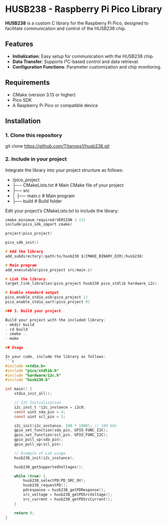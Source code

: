 # HUSB238 - Raspberry Pi Pico Library

**HUSB238** is a custom C library for the Raspberry Pi Pico, designed to facilitate communication and control of the HUSB238 chip.

## Features
- **Initialization**: Easy setup for communication with the HUSB238 chip.
- **Data Transfer**: Supports I²C-based control and data retrieval.
- **Configuration Functions**: Parameter customization and chip monitoring.

## Requirements
- CMake (version 3.13 or higher)
- Pico SDK
- A Raspberry Pi Pico or compatible device

## Installation

### 1. Clone this repository

git clone https://github.com/Titanops1/husb238.git

### 2. Include in your project

Integrate the library into your project structure as follows:

- /pico_project
- ├── CMakeLists.txt       # Main CMake file of your project
- ├── src
- │   ├── main.c           # Main program
- ├── build                # Build folder

Edit your project’s CMakeLists.txt to include the library:
```c
cmake_minimum_required(VERSION 3.13)
include(pico_sdk_import.cmake)

project(pico_project)

pico_sdk_init()

# Add the library
add_subdirectory(/path/to/husb238 ${CMAKE_BINARY_DIR}/husb238)

# Main program
add_executable(pico_project src/main.c)

# Link the library
target_link_libraries(pico_project husb238 pico_stdlib hardware_i2c)

# Enable standard output
pico_enable_stdio_usb(pico_project 1)
pico_enable_stdio_uart(pico_project 0)

### 3. Build your project

Build your project with the included library:
- mkdir build
- cd build
- cmake ..
- make

## Usage

In your code, include the library as follows:
```c
#include <stdio.h>
#include "pico/stdlib.h"
#include "hardware/i2c.h"
#include "husb238.h"

int main() {
    stdio_init_all();

    // I2C Initialization
    i2c_inst_t *i2c_instance = i2c0;
    const uint sda_pin = 4;
    const uint scl_pin = 5;

    i2c_init(i2c_instance, 100 * 1000); // 100 kHz
    gpio_set_function(sda_pin, GPIO_FUNC_I2C);
    gpio_set_function(scl_pin, GPIO_FUNC_I2C);
    gpio_pull_up(sda_pin);
    gpio_pull_up(scl_pin);

    // Example of Lib usage
    husb238_init(i2c_instance);

    husb238_getSupportedVoltages();

    while (true) {
        husb238_selectPD(PD_SRC_9V);
        husb238_requestPD();
        pdresponse = husb238_getPDResponse();
        src_voltage = husb238_getPDSrcVoltage();
        src_current = husb238_getPDSrcCurrent();
    }

    return 0;
}
